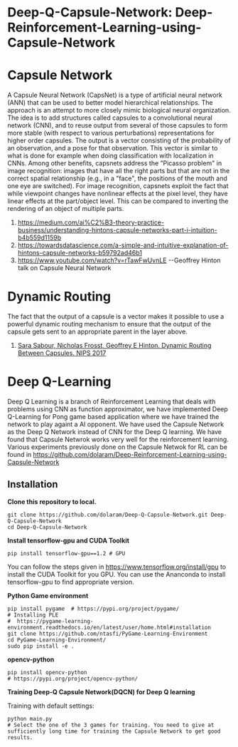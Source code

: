 # Deep-Q-Capsule-Network: Deep-Reinforcement-Learning-using-Capsule-Network
# Capsule Network
A Capsule Neural Network (CapsNet) is a type of artificial neural network (ANN) that can be used to better model hierarchical relationships. The approach is an attempt to more closely mimic biological neural organization.
The idea is to add structures called capsules to a convolutional neural network (CNN), and to reuse output from several of those capsules to form more stable (with respect to various perturbations) representations for higher order capsules. The output is a vector consisting of the probability of an observation, and a pose for that observation. This vector is similar to what is done for example when doing classification with localization in CNNs.
Among other benefits, capsnets address the "Picasso problem" in image recognition: images that have all the right parts but that are not in the correct spatial relationship (e.g., in a "face", the positions of the mouth and one eye are switched). For image recognition, capsnets exploit the fact that while viewpoint changes have nonlinear effects at the pixel level, they have linear effects at the part/object level. This can be compared to inverting the rendering of an object of multiple parts.

1. https://medium.com/ai%C2%B3-theory-practice-business/understanding-hintons-capsule-networks-part-i-intuition-b4b559d1159b
2. https://towardsdatascience.com/a-simple-and-intuitive-explanation-of-hintons-capsule-networks-b59792ad46b1
3. https://www.youtube.com/watch?v=rTawFwUvnLE  --Geoffrey Hinton talk on Capsule Neural Network

# Dynamic Routing
The fact that the output of a capsule is a vector makes it possible to use a powerful dynamic routing
mechanism to ensure that the output of the capsule gets sent to an appropriate parent in the layer
above.
1. [Sara Sabour, Nicholas Frosst, Geoffrey E Hinton. Dynamic Routing Between Capsules. NIPS 2017](https://arxiv.org/abs/1710.09829)   

# Deep Q-Learning
Deep Q Learning is a branch of Reinforcement Learning that deals with problems using CNN as function approximator, we have implemented Deep Q-Learning for Pong game based application where we have trained the network to play againt a AI opponent. We have used the Capsule Network as the Deep Q Network instead of CNN for the Deep Q learning. We have found that Capsule Netwrok works very well for the reinforcement learning. 
Various experiments previously done on the Capsule Netwok for RL can be found in https://github.com/dolaram/Deep-Reinforcement-Learning-using-Capsule-Network 

## Installation

**Clone this repository to local.**
```
git clone https://github.com/dolaram/Deep-Q-Capsule-Network.git Deep-Q-Capsule-Network
cd Deep-Q-Capsule-Network
```

**Install  tensorflow-gpu and CUDA Toolkit**
```
pip install tensorflow-gpu==1.2 # GPU
```
You can follow the steps given in https://www.tensorflow.org/install/gpu to install the CUDA Toolkit for you GPU. 
You can use the Ananconda to install tensorflow-gpu to find appropriate version.

**Python Game environment**
```
pip install pygame  # https://pypi.org/project/pygame/
# Installing PLE
#  https://pygame-learning-environment.readthedocs.io/en/latest/user/home.html#installation
git clone https://github.com/ntasfi/PyGame-Learning-Environment  
cd PyGame-Learning-Environment/
sudo pip install -e .
```

**opencv-python**
```
pip install opencv-python
# https://pypi.org/project/opencv-python/
```


**Training Deep-Q Capsule Network(DQCN) for Deep Q learning**  

Training with default settings:
```
python main.py
# Select the one of the 3 games for training. You need to give at sufficiently long time for training the Capsule Network to get good results.
```
